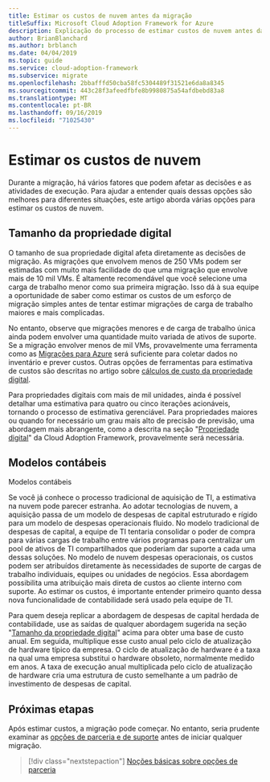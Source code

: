 ```yaml
---
title: Estimar os custos de nuvem antes da migração
titleSuffix: Microsoft Cloud Adoption Framework for Azure
description: Explicação do processo de estimar custos de nuvem antes da migração.
author: BrianBlanchard
ms.author: brblanch
ms.date: 04/04/2019
ms.topic: guide
ms.service: cloud-adoption-framework
ms.subservice: migrate
ms.openlocfilehash: 2bbafffd50cba58fc5304489f31521e6da8a8345
ms.sourcegitcommit: 443c28f3afeedfbfe8b9980875a54afdbebd83a8
ms.translationtype: MT
ms.contentlocale: pt-BR
ms.lasthandoff: 09/16/2019
ms.locfileid: "71025430"
---
```

# <a name="estimate-cloud-costs"></a>Estimar os custos de nuvem

Durante a migração, há vários fatores que podem afetar as decisões e as atividades de execução. Para ajudar a entender quais dessas opções são melhores para diferentes situações, este artigo aborda várias opções para estimar os custos de nuvem.

## <a name="digital-estate-size"></a>Tamanho da propriedade digital

O tamanho de sua propriedade digital afeta diretamente as decisões de migração. As migrações que envolvem menos de 250 VMs podem ser estimadas com muito mais facilidade do que uma migração que envolve mais de 10 mil VMs. É altamente recomendável que você selecione uma carga de trabalho menor como sua primeira migração. Isso dá à sua equipe a oportunidade de saber como estimar os custos de um esforço de migração simples antes de tentar estimar migrações de carga de trabalho maiores e mais complicadas.

No entanto, observe que migrações menores e de carga de trabalho única ainda podem envolver uma quantidade muito variada de ativos de suporte. Se a migração envolver menos de mil VMs, provavelmente uma ferramenta como as [Migrações para Azure](https://docs.microsoft.com/azure/migrate/migrate-overview) será suficiente para coletar dados no inventário e prever custos. Outras opções de ferramentas para estimativa de custos são descritas no artigo sobre [cálculos de custo da propriedade digital](../../../digital-estate/calculate.md).

Para propriedades digitais com mais de mil unidades, ainda é possível detalhar uma estimativa para quatro ou cinco iterações acionáveis, tornando o processo de estimativa gerenciável. Para propriedades maiores ou quando for necessário um grau mais alto de precisão de previsão, uma abordagem mais abrangente, como a descrita na seção "[Propriedade digital](../../../digital-estate/index.md)" da Cloud Adoption Framework, provavelmente será necessária.

## <a name="accounting-models"></a>Modelos contábeis

Modelos contábeis

Se você já conhece o processo tradicional de aquisição de TI, a estimativa na nuvem pode parecer estranha. Ao adotar tecnologias de nuvem, a aquisição passa de um modelo de despesas de capital estruturado e rígido para um modelo de despesas operacionais fluido. No modelo tradicional de despesas de capital, a equipe de TI tentaria consolidar o poder de compra para várias cargas de trabalho entre vários programas para centralizar um pool de ativos de TI compartilhados que poderiam dar suporte a cada uma dessas soluções. No modelo de nuvem despesas operacionais, os custos podem ser atribuídos diretamente às necessidades de suporte de cargas de trabalho individuais, equipes ou unidades de negócios. Essa abordagem possibilita uma atribuição mais direta de custos ao cliente interno com suporte. Ao estimar os custos, é importante entender primeiro quanto dessa nova funcionalidade de contabilidade será usado pela equipe de TI.

Para quem deseja replicar a abordagem de despesas de capital herdada de contabilidade, use as saídas de qualquer abordagem sugerida na seção "[Tamanho da propriedade digital](#digital-estate-size)" acima para obter uma base de custo anual. Em seguida, multiplique esse custo anual pelo ciclo de atualização de hardware típico da empresa. O ciclo de atualização de hardware é a taxa na qual uma empresa substitui o hardware obsoleto, normalmente medido em anos. A taxa de execução anual multiplicada pelo ciclo de atualização de hardware cria uma estrutura de custo semelhante a um padrão de investimento de despesas de capital.

## <a name="next-steps"></a>Próximas etapas

Após estimar custos, a migração pode começar. No entanto, seria prudente examinar as [opções de parceria e de suporte](./partnership-options.md) antes de iniciar qualquer migração.

> [!div class="nextstepaction"]
> [Noções básicas sobre opções de parceria](./partnership-options.md)
